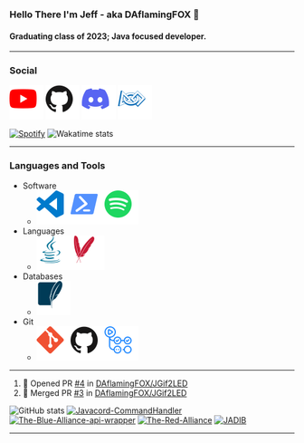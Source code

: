 ### Hello There I'm Jeff - aka DAflamingFOX 👋
#### Graduating class of 2023; Java focused developer.

---
### Social
[![YouTube](youtube.svg)](https://www.youtube.com/channel/UCWr2jsW2nlGAod8zxShkceQ)
[![](github.svg)](https://www.github.com/DAflamingFOX)
[![Discord](discord.svg)](https://discords.com/bio/p/dff)
[![First](first.svg)](https://www.thebluealliance.com/team/7125)

[![Spotify](https://novatorem-rust-omega.vercel.app/api/spotify)](https://open.spotify.com/user/ss63tc29p0i4ksq8pvtqu32p7)
![Wakatime stats](https://github-readme-stats-weld-nine.vercel.app/api/wakatime?username=DAflamingFOX&theme=dracula&layout=compact)

---

### Languages and Tools
* Software    
    * ![](vscode.svg)![](powershell.svg)![](spotify.svg)
* Languages
    * ![](java.svg)![](apachemaven.svg)
* Databases
    * ![](sqlite.svg)
* Git
    * ![](git.svg)![](github.svg)![](githubactions.svg)

---

<!--START_SECTION:activity-->
1. 💪 Opened PR [#4](https://github.com/DAflamingFOX/JGif2LED/pull/4) in [DAflamingFOX/JGif2LED](https://github.com/DAflamingFOX/JGif2LED)
2. 🎉 Merged PR [#3](https://github.com/DAflamingFOX/JGif2LED/pull/3) in [DAflamingFOX/JGif2LED](https://github.com/DAflamingFOX/JGif2LED)
<!--END_SECTION:activity-->
![GitHub stats](https://github-readme-stats-weld-nine.vercel.app/api?username=DAflamingFOX&show_icons=true&theme=dracula)
[![Javacord-CommandHandler](https://github-readme-stats-weld-nine.vercel.app/api/pin/?username=DAflamingFOX&repo=Javacord-CommandHandler&theme=dracula)](https://www.github.com/DAflamingFOX/Javacord-CommandHandler)
[![The-Blue-Alliance-api-wrapper](https://github-readme-stats-weld-nine.vercel.app/api/pin/?username=DAflamingFOX&repo=The-Blue-Alliance-Java-api-wrapper&theme=dracula)](https://www.github.com/DAflamingFOX/The-Blue-Alliance-Java-api-wrapper)
[![The-Red-Alliance](https://github-readme-stats-weld-nine.vercel.app/api/pin/?username=DAflamingFOX&repo=The-Red-Alliance&theme=dracula)](https://www.github.com/DAflamingFOX/The-Red-Alliance)
[![JADIB](https://github-readme-stats-weld-nine.vercel.app/api/pin/?username=DAflamingFOX&repo=JADIB&theme=dracula)](https://www.github.com/DAflamingFOX/JADIB)

---
